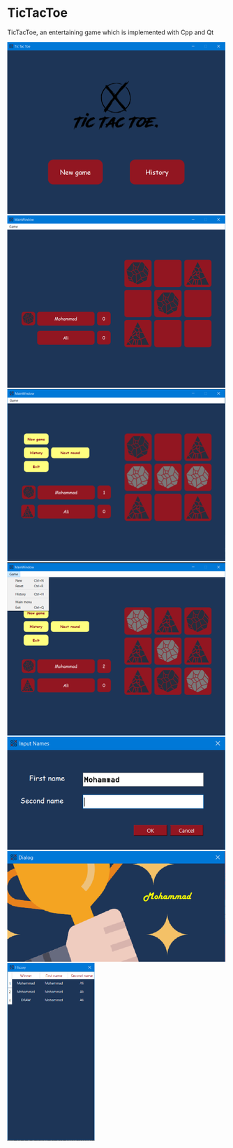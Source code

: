 # TicTacToe
TicTacToe, an entertaining game which is implemented with Cpp and Qt

<span>
<img src="./readmePic/1.png" width="500">
<img src="./readmePic/3.png" width="500">
<img src="./readmePic/4.png" width="500">
<img src="./readmePic/7.png" width="500">
<img src="./readmePic/2.png" width="500">
<img src="./readmePic/5.png" width="500">
<img src="./readmePic/6.png" width="200">
</span>
